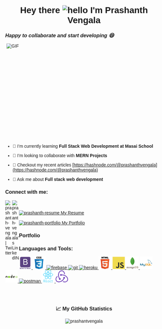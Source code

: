 <div style="font-family:Sans-serif">

<h1 align="center">Hey there <img src="https://media.giphy.com/media/hvRJCLFzcasrR4ia7z/giphy.gif" width="60px" height="80px" alt="hello"/> I'm Prashanth Vengala</h1>

<h3 align="left"><i>Happy to collaborate and start developing 😄</i></h3>
<img align="right" alt="GIF" src="https://github.com/abhisheknaiidu/abhisheknaiidu/blob/master/code.gif?raw=true" width="500" height="320" />

- 🌱 I’m currently learning **Full Stack Web Development at Masai School**

- 👯 I’m looking to collaborate with **MERN Projects**

- 📝 Checkout my recent articles [https://hashnode.com/@prashanthvengala](https://hashnode.com/@prashanthvengala)

- 💬 Ask me about **Full stack web development**

<h3 align="left">Connect with me:</h3>
<p align="left">
<a href="https://twitter.com/PRASHANTHVENGA8">
  <img align="left" alt="prashanth-vengala  | Twitter" width="22px" src="https://raw.githubusercontent.com/peterthehan/peterthehan/master/assets/twitter.svg" />
</a>
<a href="https://www.linkedin.com/in/prashanth-vengala-649b351b2/">
  <img align="left" alt="prashanth-vengala's LinkedIN" width="22px" src="https://raw.githubusercontent.com/peterthehan/peterthehan/master/assets/linkedin.svg" />
</a>
</p>
<br/>
<br/>

<a href="https://drive.google.com/file/d/16lm7JWzvna56OI4HO1apcM0VIJD2Blxp/view?usp=sharing">
<img alt="prashanth-resume" src="https://cdn.iconscout.com/icon/free/png-256/resume-1956282-1650445.png" width="50px" height="50px"/>
	My Resume
</a>
<br/>
<br/>
<a href="https://prashanth-portfolio.netlify.app/">
<img alt="prashanth-portfolio" src="https://cdn.iconscout.com/icon/premium/png-256-thumb/portfolio-285-692609.png" width="40px" height="50px"/>
	My Portfolio
</a>
<h3 align="left">Portfolio</h3>

<h3 align="left">Languages and Tools:</h3>
<p align="left"> <a href="https://getbootstrap.com" target="_blank"> <img src="https://raw.githubusercontent.com/devicons/devicon/master/icons/bootstrap/bootstrap-plain-wordmark.svg" alt="bootstrap" width="40" height="40"/> </a> <a href="https://www.w3schools.com/css/" target="_blank"> <img src="https://raw.githubusercontent.com/devicons/devicon/master/icons/css3/css3-original-wordmark.svg" alt="css3" width="40" height="40"/> </a> <a href="https://firebase.google.com/" target="_blank"> <img src="https://www.vectorlogo.zone/logos/firebase/firebase-icon.svg" alt="firebase" width="40" height="40"/> </a> <a href="https://git-scm.com/" target="_blank"> <img src="https://www.vectorlogo.zone/logos/git-scm/git-scm-icon.svg" alt="git" width="40" height="40"/> </a> <a href="https://heroku.com" target="_blank"> <img src="https://www.vectorlogo.zone/logos/heroku/heroku-icon.svg" alt="heroku" width="40" height="40"/> </a> <a href="https://www.w3.org/html/" target="_blank"> <img src="https://raw.githubusercontent.com/devicons/devicon/master/icons/html5/html5-original-wordmark.svg" alt="html5" width="40" height="40"/> </a> <a href="https://developer.mozilla.org/en-US/docs/Web/JavaScript" target="_blank"> <img src="https://raw.githubusercontent.com/devicons/devicon/master/icons/javascript/javascript-original.svg" alt="javascript" width="40" height="40"/> </a> <a href="https://www.mongodb.com/" target="_blank"> <img src="https://raw.githubusercontent.com/devicons/devicon/master/icons/mongodb/mongodb-original-wordmark.svg" alt="mongodb" width="40" height="40"/> </a> <a href="https://www.mysql.com/" target="_blank"> <img src="https://raw.githubusercontent.com/devicons/devicon/master/icons/mysql/mysql-original-wordmark.svg" alt="mysql" width="40" height="40"/> </a> <a href="https://nodejs.org" target="_blank"> <img src="https://raw.githubusercontent.com/devicons/devicon/master/icons/nodejs/nodejs-original-wordmark.svg" alt="nodejs" width="40" height="40"/> </a> <a href="https://postman.com" target="_blank"> <img src="https://www.vectorlogo.zone/logos/getpostman/getpostman-icon.svg" alt="postman" width="40" height="40"/> </a> <a href="https://reactjs.org/" target="_blank"> <img src="https://raw.githubusercontent.com/devicons/devicon/master/icons/react/react-original-wordmark.svg" alt="react" width="40" height="40"/> </a> <a href="https://redux.js.org" target="_blank"> <img src="https://raw.githubusercontent.com/devicons/devicon/master/icons/redux/redux-original.svg" alt="redux" width="40" height="40"/> </a> </p>

<br/>
<br/>

<h3 align="center">📈 My GitHub Statistics</h3>

<!-- <p align="center"> <img src="https://github-readme-stats.vercel.app/api?username=prashantvengala&show_icons=true&theme=gotham" alt="prashantvengala" /> -->

<p align="center"><img  src="https://github-readme-streak-stats.herokuapp.com/?user=prashantvengala&theme=algolia" alt="prashantvengala" /></p>

</div>
